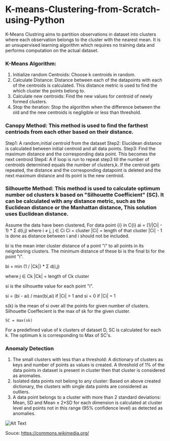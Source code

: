 # K-means-Clustering-from-Scratch-using-Python

K-Means Clustring aims to partition observations in dataset into clusters where each observation belongs to the cluster with the nearest mean. It is an unsupervised learning algorithm which requires no training data and performs computation on the actual dataset. 

### K-Means Algorithm:

1. Initialize random Centroids: Choose k centroids in random.
2. Calculate Distance: Distance between each of the datapoints with each of the centroids is calculated. This distance metric is used to find the which cluster the points belong to.
3. Calculate new centroids: Find the new values for centroid of newly formed clusters.
4. Stop the iteration: Stop the algorithm when the difference between the old and the new centroids is negligible or less than threshold.

### Canopy Method: This method is used to find the farthest centriods from each other based on their distance.
Step1: A random,initial centroid from the dataset 
Step2: Elucidean distance is calculated between initial centroid and all data points.
Step3: Find the maximum distance and the corresponding data point. This becomes the next centroid
Step4: A if loop is run to repeat step3 till the number of centroids determined equals the number of clusters,k. If the centroid gets repeated, the distance and the corresponding datapoint is deleted and the next maximum distance and its point is the new centroid. 

### Silhouette Method: This method is used to calculate optimum number od clusters k based on "Silhouette Coefficient" (SC). It can be calculated with any distance metric, such as the Euclidean distance or the Manhattan distance, This solution uses Euclidean distance.
Assume the data have been clustered, For data point {i} in C{i} 
ai = (1/|Ci| - 1) * Σ d(i,j)
where i ≠ j, j ∈ Ci
    Ci = cluster
    |Ci| = length of that cluster
    |Ci| - 1 is done as distance between i and i should not be included.

bi is the mean inter cluster distance of a point "i" to all points in its neignboring clusters. The minimum distance of these bi is the final bi for the point "i".

bi = min (1 / |Ck|) * Σ d(i,j)

where j ∈ Ck
       |Ck| = length of Ck cluster
    
si is the silhouette value for each point "i".

si = (bi - ai) / max(bi,ai)     if |Ci| > 1
    and
si = 0 if |Ci| = 1

s(k) is the mean of si over all the points for given number of clusters.
Silhouette Coeffecient is the max of sk for the given cluster.

    SC = max(sk)
   
For a predefined value of k clusters of dataset D, SC is calculated for each k. The optimum k is corresponding to Max of SC's.

### Anomaly Detection
1. The small clusters with less than a threshold: A dictionary of clusters as keys and number of points as values is created. A threshold of 1% of the data points in dataset is present in cluster then that cluster is considered as anomalies.
2. Isolated data points not belong to any cluster: Based on above created dictionary, the clusters with single data points are considered as outliers.
3. A data point belongs to a cluster with more than 2 standard deviations: Mean, SD and Mean ± 2*SD for each dimension is calculated at cluster level and points not in this range (95% confidence level) as detected as anomalies.
 
 ![Alt Text](https://commons.wikimedia.org/wiki/File:K-means_convergence.gif#/media/File:K-means_convergence.gif)
 
 Souce: https://commons.wikimedia.org/
